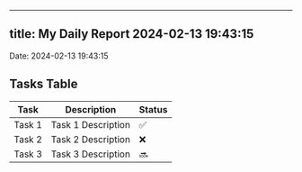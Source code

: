 
---
title: My Daily Report 2024-02-13 19:43:15
---

Date: 2024-02-13 19:43:15

## Tasks Table

| Task | Description | Status |
|------|-------------|--------|
| Task 1 | Task 1 Description | ✅ |
| Task 2 | Task 2 Description | ❌ |
| Task 3 | Task 3 Description | 🔜 |
